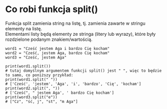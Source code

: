 # Co robi funkcja split()  
Funkcja split zamienia string na listę, tj. zamienia zawarte w stringu elementy na listę.  
Elementami listy będą elementy ze stringa (litery lub wyrazy), które były rozdzielone podanym znakiem/wartością.  
  
```
word1 = "Cześć jestem Aga i bardzo Cię kocham"
word2 = "Cześć, jestem Aga, bardzo Cię kocham"
word3 = "Cześć, jestem Aga"

print(word1.split())
# tutaj domyślnym argumentem funkcji split() jest " ", więc to będzie to samo, co poniższy przykład:
print(word1.split(" "))
# ['Cześć', 'jestem', 'Aga', 'i', 'bardzo', 'Cię', 'kocham']
print(word2.split(", "))
# ['Cześć", " jestem Aga', ' bardzo Cię kocham']
print(word3.split("e"))
# ["Cz", "ść, j", "st", "m Aga"]

```
